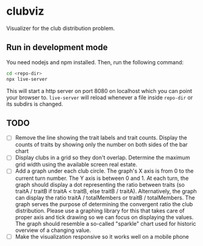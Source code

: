 # clubviz

Visualizer for the club distribution problem.

## Run in development mode

You need nodejs and npm installed. Then, run the following command:

```bash
cd <repo-dir>
npx live-server
```

This will start a http server on port 8080 on localhost which you can point your browser to.
`live-server` will reload whenever a file inside `repo-dir` or its subdirs is changed.

## TODO

- [ ] Remove the line showing the trait labels and trait counts. Display the counts of traits by showing only the number on both sides of the bar chart
- [ ] Display clubs in a grid so they don't overlap. Determine the maximum grid width using the available screen real estate.
- [ ] Add a graph under each club circle. The graph's X axis is from 0 to the current turn number. The Y axis is between 0 and 1. At each turn, the graph should display a dot representing the ratio between traits (so traitA / traitB if traitA < traitB, else traitB / traitA). Alternatively, the graph can display the ratio traitA / totalMembers or traitB / totalMembers. The graph serves the purpose of determining the convergent ratio the club distribution.
Please use a graphing library for this that takes care of proper axis and tick drawing so we can focus on displaying the values. The graph should resemble a so-called "sparkle" chart used for historic overview of a changing value.
- [ ] Make the visualization responsive so it works well on a mobile phone
